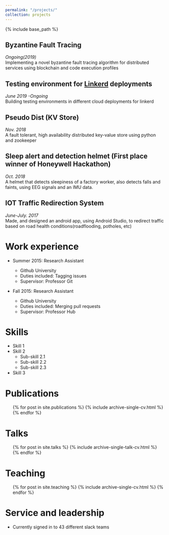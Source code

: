 ```yaml
---
permalink: "/projects/"
collection: projects
---
```


{% include base_path %}

Byzantine Fault Tracing
----
*Ongoing(2019)*<br/>
Implementing a novel byzantine fault tracing algorithm for distributed services using blockchain and code execution profiles<br/>

Testing environment for [Linkerd](https://github.com/linkerd/linkerd2) deployments
----
*June 2019 -Ongoing*<br/>
Building testing environments in different cloud deployments for linkerd<br/>

Pseudo Dist (KV Store)
----
*Nov. 2018*<br/>
A fault tolerant, high availability distributed key-value store using python and zookeeper<br/>

Sleep alert and detection helmet (First place winner of Honeywell Hackathon)
----
*Oct. 2018*<br/>
A helmet that detects sleepiness of a factory worker, also detects falls and faints, using EEG signals and an IMU data.

IOT Traffic Redirection System
----
*June-July. 2017*<br/>
Made, and designed an android app, using Android Studio, to redirect traffic based on road health conditions(roadflooding, potholes, etc)

Work experience
======
* Summer 2015: Research Assistant
  * Github University
  * Duties included: Tagging issues
  * Supervisor: Professor Git

* Fall 2015: Research Assistant
  * Github University
  * Duties included: Merging pull requests
  * Supervisor: Professor Hub
  
Skills
======
* Skill 1
* Skill 2
  * Sub-skill 2.1
  * Sub-skill 2.2
  * Sub-skill 2.3
* Skill 3

Publications
======
  <ul>{% for post in site.publications %}
    {% include archive-single-cv.html %}
  {% endfor %}</ul>
  
Talks
======
  <ul>{% for post in site.talks %}
    {% include archive-single-talk-cv.html %}
  {% endfor %}</ul>
  
Teaching
======
  <ul>{% for post in site.teaching %}
    {% include archive-single-cv.html %}
  {% endfor %}</ul>
  
Service and leadership
======
* Currently signed in to 43 different slack teams

